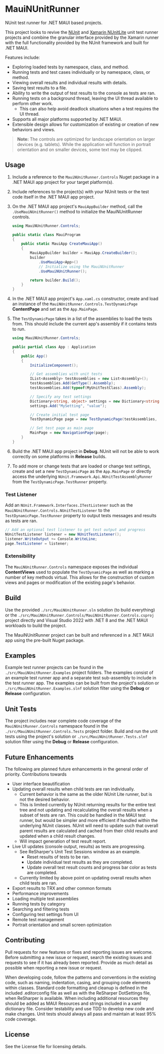 # MauiNUnitRunner

NUnit test runner for .NET MAUI based projects.

This project looks to revive the [NUnit](https://github.com/nunit/nunit.xamarin) and [Xamarin NUnitLite](https://github.com/xamarin) unit test runner projects and combine the granular interface provided by the Xamarin runner with the full functionality provided by the NUnit framework and built for .NET MAUI.

Features include:

- Exploring loaded tests by namespace, class, and method.
- Running tests and test cases individually or by namespace, class, or method.
- Viewing overall results and individual results with details.
- Saving test results to a file.
- Ability to write the output of test results to the console as tests are ran.
- Running tests on a background thread, leaving the UI thread available to perform other work.
  - This can also help avoid deadlock situations when a test requires the UI thread.
- Supports all major platforms supported by .NET MAUI.
- Extensible design allows for customization of existing or creation of new behaviors and views.

> **Note:** The controls are optimized for landscape orientation on larger devices (e.g. tablets). While the application will function in portrait orientation and on smaller devices, some text may be clipped.

## Usage

1. Include a reference to the `MauiNUnitRunner.Controls` Nuget package in a .NET MAUI app project for your target platform(s).
2. Include references to the project(s) with your NUnit tests or the test code itself in the .NET MAUI app project.
3. On the .NET MAUI app project's `MauiAppBuilder` method, call the `.UseMauiNUnitRunner()` method to initialize the MauiNUnitRunner controls.

    ```csharp
    using MauiNUnitRunner.Controls;

    public static class MauiProgram
    {
        public static MauiApp CreateMauiApp()
        {
            MauiAppBuilder builder = MauiApp.CreateBuilder();
            builder
                .UseMauiApp<App>()
                // Initialize using the MauiNUnitRunner
                .UseMauiNUnitRunner();

            return builder.Build();
        }
    }
    ```

4. In the .NET MAUI app project's `App.xaml.cs` constructor, create and load an instance of the `MauiNUnitRunner.Controls.TestDynamicPage` **ContentPage** and set as the `App.MainPage`.
5. The `TestDynamicPage` takes in a list of the assemblies to load the tests from. This should include the current app's assembly if it contains tests to run.

    ```csharp
    using MauiNUnitRunner.Controls;

    public partial class App : Application
    {
        public App()
        {
            InitializeComponent();

            // Get assemblies with unit tests
            IList<Assembly> testAssemblies = new List<Assembly>();
            testAssemblies.Add(GetType().Assembly);
            testAssemblies.Add(typeof(MyUnitTestClass).Assembly);

            // Specify any test settings
            Dictionary<string, object> settings = new Dictionary<string, object>();
            settings.Add("MySetting", "value");

            // Create initial test page
            TestDynamicPage page = new TestDynamicPage(testAssemblies, settings);

            // Set test page as main page
            MainPage = new NavigationPage(page);
        }
    }
    ```

6. Build the .NET MAUI app project in **Debug**. NUnit will not be able to work correctly on some platforms in **Release** builds.
7. To add more or change tests that are loaded or change test settings, create and set a new `TestDynamicPage` as the `App.MainPage` or directly access the underlying `NUnit.Framework.Api.NUnitTestAssemblyRunner` from the `TestDynamicPage.TestRunner` property.

### Test Listener

Add an `NUnit.Framework.Interfaces.ITestListener` such as the `MauiNUnitRunner.Controls.NUnitTestListener` to the `TestDynamicPage.TestRunner` property to output tests messages and results as tests are ran.

```csharp
// Add an optional test listener to get test output and progress
NUnitTestListener listener = new NUnitTestListener();
listener.WriteOutput += Console.WriteLine;
page.TestListener = listener;
```

### Extensibility

The `MauiNUnitRunner.Controls` namespace exposes the individual **ContentViews** used to populate the `TestDynamicPage` as well as marking a number of key methods virtual. This allows for the construction of custom views and pages or modification of the existing page's behavior.

## Build

Use the provided `./src/MauiNUnitRunner.sln` solution (to build everything) or the `./src/MauiNUnitRunner.Controls/MauiNUnitRunner.Controls.csproj` project directly and Visual Studio 2022 with .NET 8 and the .NET MAUI workloads to build the project.

The MauiNUnitRunner project can be built and referenced in a .NET MAUI app using the pre-built Nuget package.

## Examples

Example test runner projects can be found in the `./src/MauiNUnitRunner.Examples` project folders. The examples consist of an example test runner app and a separate test sub-assembly to include in the test runner app. The examples can be built from the project's solution or `./src/MauiNUnitRunner.Examples.slnf` solution filter using the **Debug** or **Release** configuration.

## Unit Tests

The project includes near complete code coverage of the `MauiNUnitRunner.Controls` namespace found in the `./src/MauiNUnitRunner.Controls.Tests` project folder. Build and run the unit tests using the project's solution or `./src/MauiNUnitRunner.Tests.slnf` solution filter using the **Debug** or **Release** configuration.

## Future Enhancements

The following are planned future enhancements in the general order of priority. Contributions towards 

- User interface beautification
- Updating overall results when child tests are ran individually.
  - Current behavior is the same as the older NUnit Lite runner, but is not the desired behavior.
  - This is limited currently by NUnit returning results for the entire test tree and not updating and recalculating the overall results when a subset of tests are ran. This could be handled in the MAUI test runner, but would be simpler and more efficient if handled within the underlying NUnit classes. NUnit will need to update such that overall parent results are calculated and cached from their child results and updated when a child result changes.
  - Will impact generation of test result report.
- Live UI updates (console output, results) as tests are progressing.
  - See ReSharper's Unit Test Sessions window as an example.
    - Reset results of tests to be ran.
    - Update individual test results as they are completed.
    - Update overall test result counts and progress bar color as tests are completed.
  - Currently limited by above point on updating overall results when child tests are ran.
- Export results to TRX and other common formats
- Performance improvements
- Loading multiple test assemblies
- Running tests by category
- Searching and filtering tests
- Configuring test settings from UI
- Remote test management
- Portrait orientation and small screen optimization

## Contributing

Pull requests for new features or fixes and reporting issues are welcome. Before submitting a new issue or request, search the existing issues and requests to see if it has already been reported. Provide as much detail as possible when reporting a new issue or request.

When developing code, follow the patterns and conventions in the existing code, such as naming, indentation, casing, and grouping code elements within classes. Standard code formatting and cleanup is defined in the included .editorconfig file as well as with the ReSharper DotSettings file, when ReSharper is available. When including additional resources they should be added as MAUI Resources and strings included in a xaml dictionary file. Consider testability and use TDD to develop new code and make changes. Unit tests should always all pass and maintain at least 95% code coverage.

## License

See the License file for licensing details.
